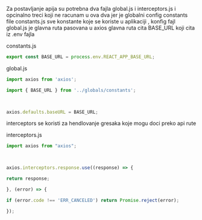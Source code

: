 Za postavljanje apija su potrebna dva fajla global.js i interceptors.js
i opcinalno treci koji ne racunam u ova dva jer je globalni config constants file
constants.js sve konstante koje se koriste u aplikaciji , konfig fajl
global.js je glavna ruta pasovana u axios
glavna ruta cita BASE_URL koji cita iz  .env fajla

constants.js
```jsx
export const BASE_URL = process.env.REACT_APP_BASE_URL;
```


global.js
``` jsx
import axios from 'axios';

import { BASE_URL } from '../globals/constants';

  

axios.defaults.baseURL = BASE_URL;

```


interceptors se koristi za hendlovanje gresaka koje mogu doci preko api rute

interceptors.js
```jsx
import axios from "axios";

  

axios.interceptors.response.use((response) => {

return response;

}, (error) => {

if (error.code !== 'ERR_CANCELED') return Promise.reject(error);

});
```